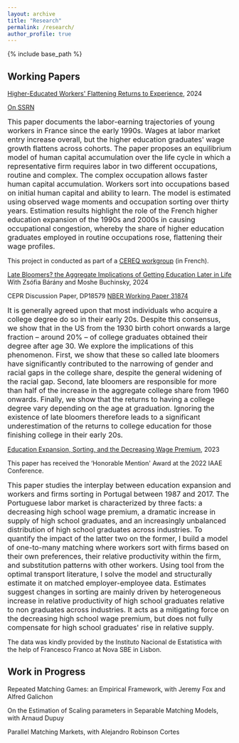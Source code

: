 ```yaml
---
layout: archive
title: "Research"
permalink: /research/
author_profile: true
---
```


{% include base_path %}

## Working Papers ##

[Higher-Educated Workers' Flattening Returns to Experience](https://paulinecorblet.github.io/pdf/FlatteningReturns.pdf), 2024

[On SSRN](https://papers.ssrn.com/sol3/papers.cfm?abstract_id=5018246)

<font size="3"> This paper documents the labor-earning trajectories of young workers in France since the early 1990s. Wages at labor market entry increase overall, but the higher education graduates' wage growth flattens across cohorts. The paper proposes an equilibrium model of human capital accumulation over the life cycle in which a representative firm requires labor in two different occupations, routine and complex. The complex occupation allows faster human capital accumulation. Workers sort into occupations based on initial human capital and ability to learn. The model is estimated using observed wage moments and occupation sorting over thirty years. Estimation results highlight the role of the French higher education expansion of the 1990s and 2000s in causing occupational congestion, whereby the share of higher education graduates employed in routine occupations rose, flattening their wage profiles.  </font>    

This project in conducted as part of a [CEREQ workgroup](https://www.cereq.fr/le-cereq-activites-scientifiques-groupes-de-travail-et-seminaires/groupe-dexploitation-generation) (in French).

[Late Bloomers? the Aggregate Implications of Getting Education Later in Life](https://paulinecorblet.github.io/pdf/BaranyBuchinskyCorblet_latebloomers.pdf) With Zsófia Bárány and Moshe Buchinsky, 2024

CEPR Discussion Paper, DP18579
[NBER Working Paper 31874](https://www.nber.org/papers/w31874)

<font size="3">It is generally agreed upon that most individuals who acquire a college degree do so in their early 20s. Despite this consensus, we show that in the US from the 1930 birth cohort onwards a large fraction – around 20% – of college graduates obtained their degree after age 30. We explore the implications of this phenomenon. First, we show that these so called late bloomers have significantly contributed to
the narrowing of gender and racial gaps in the college share, despite the general widening of the racial gap. Second, late bloomers are responsible for more than half of the increase in the aggregate college share from 1960 onwards. Finally, we show that the returns to having a college degree vary depending on the age at graduation. Ignoring the existence of late bloomers therefore leads to a significant underestimation of the returns to college education for those finishing college in their early 20s. </font> 

[Education Expansion, Sorting, and the Decreasing Wage Premium](https://paulinecorblet.github.io/pdf/JMP.pdf), 2023 

This paper has received the ‘Honorable Mention' Award at the 2022 IAAE Conference.

<font size="3"> This paper studies the interplay between education expansion and workers and firms sorting in Portugal between 1987 and 2017. The Portuguese labor market is characterized by three facts: a decreasing high school wage premium, a dramatic increase in supply of high school graduates, and an increasingly unbalanced distribution of high school graduates across industries. To quantify the impact of the latter two on the former, I build a model of one-to-many matching where workers sort with firms based on their own preferences, their relative productivity within the firm, and substitution patterns with other workers. Using tool from the optimal transport literature, I solve the model and structurally estimate it on matched employer-employee data. Estimates suggest changes in sorting are mainly driven by heterogeneous increase in relative productivity of high school graduates relative to non graduates across industries. It acts as a mitigating force on the decreasing high school wage premium, but does not fully compensate for high school graduates' rise in relative supply.  </font> 

The data was kindly provided by the Instituto Nacional de Estatistica with the help of Francesco Franco at Nova SBE in Lisbon.


## Work in Progress ##

Repeated Matching Games: an Empirical Framework, with Jeremy Fox and Alfred Galichon

On the Estimation of Scaling parameters in Separable Matching Models, with Arnaud Dupuy

Parallel Matching Markets, with Alejandro Robinson Cortes